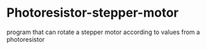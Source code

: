 # Photoresistor-stepper-motor

program that can rotate a stepper motor according to values from a photoresistor
